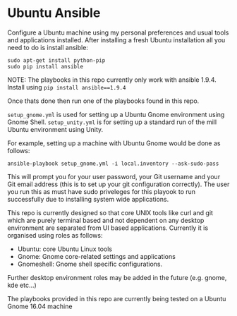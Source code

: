# Ubuntu Ansible

Configure a Ubuntu machine using my personal preferences and usual tools and applications installed.
After installing a fresh Ubuntu installation all you need to do is install ansible:

    sudo apt-get install python-pip
    sudo pip install ansible

NOTE: The playbooks in this repo currently only work with ansible 1.9.4. Install using `pip install ansible==1.9.4`

Once thats done then run one of the playbooks found in this repo.

`setup_gnome.yml` is used for setting up a Ubuntu Gnome environment using Gnome Shell.
`setup_unity.yml` is for setting up a standard run of the mill Ubuntu environment using Unity.

For example, setting up a machine with Ubuntu Gnome would be done as follows:

    ansible-playbook setup_gnome.yml -i local.inventory --ask-sudo-pass

This will prompt you for your user password, your Git username and your Git email address (this is to set up your git configuration correctly). The user you run this as must have sudo priveleges for this playook to run successfully due to installing system wide applications.

This repo is currently designed so that core UNIX tools like curl and git which are purely terminal based and not dependent on any desktop environment are separated from UI based applications. Currently it is organised using roles as follows:

  * Ubuntu: core Ubuntu Linux tools
  * Gnome: Gnome core-related settings and applications
  * Gnomeshell: Gnome shell specific configurations.

Further desktop environment roles may be added in the future (e.g. gnome, kde etc...)

The playbooks provided in this repo are currently being tested on a Ubuntu Gnome 16.04 machine
